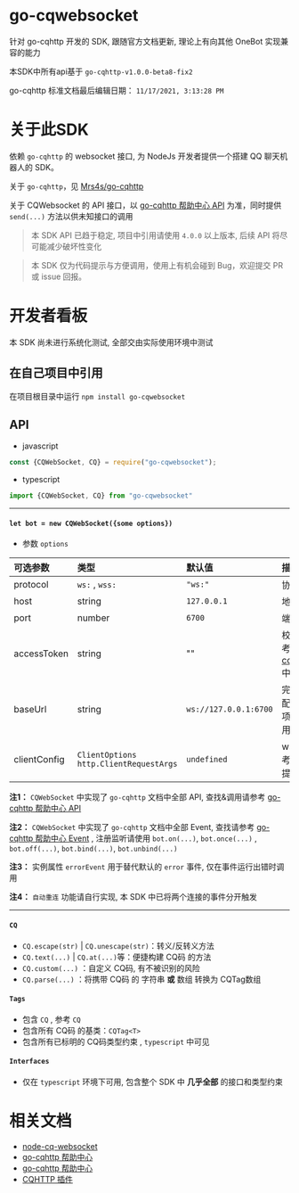 # go-cqwebsocket

针对 go-cqhttp 开发的 SDK, 跟随官方文档更新, 理论上有向其他 OneBot 实现兼容的能力

本SDK中所有api基于 `go-cqhttp-v1.0.0-beta8-fix2`

go-cqhttp 标准文档最后编辑日期： `11/17/2021, 3:13:28 PM`

# 关于此SDK

依赖 `go-cqhttp` 的 websocket 接口, 为 NodeJs 开发者提供一个搭建 QQ 聊天机器人的 SDK。

关于 `go-cqhttp`，见 [Mrs4s/go-cqhttp](https://github.com/Mrs4s/go-cqhttp)

关于 CQWebsocket 的 API 接口，以 [go-cqhttp 帮助中心 API](https://ishkong.github.io/go-cqhttp-docs/api/) 为准，同时提供 `send(...)`
方法以供未知接口的调用

> 本 SDK API 已趋于稳定, 项目中引用请使用 `4.0.0` 以上版本, 后续 API 将尽可能减少破坏性变化

> 本 SDK 仅为代码提示与方便调用，使用上有机会碰到 Bug，欢迎提交 PR 或 issue 回报。

# 开发者看板

本 SDK 尚未进行系统化测试, 全部交由实际使用环境中测试

## 在自己项目中引用

在项目根目录中运行 `npm install go-cqwebsocket`

## API

- javascript

```javascript
const {CQWebSocket, CQ} = require("go-cqwebsocket");
```

- typescript

```typescript
import {CQWebSocket, CQ} from "go-cqwebsocket"
```

------------------------------------

#### `let bot = new CQWebSocket({some options})`

- 参数 `options`

| 可选参数         | 类型                                       | 默认值                   | 描述                                                                                            |
|:-------------|:-----------------------------------------|:----------------------|:----------------------------------------------------------------------------------------------|
| protocol     | `ws:` , `wss:`                           | `"ws:"`               | 协议                                                                                            |
| host         | string                                   | `127.0.0.1`           | 地址                                                                                            |
| port         | number                                   | `6700`                | 端口                                                                                            |
| accessToken  | string                                   | ""                    | 校验口令, 参考[config.hjson](https://ishkong.github.io/go-cqhttp-docs/guide/adminApi.html#公共参数) 中配置 |
| baseUrl      | string                                   | `ws://127.0.0.1:6700` | 完整链接, 当配置中有此项时, 优先使用                                                                          |
| clientConfig | `ClientOptions` `http.ClientRequestArgs` | `undefined`           | ws 配置, 参考 IDE 内部提示                                                                            |

**注1：** `CQWebSocket` 中实现了 `go-cqhttp` 文档中全部 API,
查找&调用请参考 [go-cqhttp 帮助中心 API](https://ishkong.github.io/go-cqhttp-docs/api/)

**注2：** `CQWebSocket` 中实现了 `go-cqhttp` 文档中全部 Event,
查找请参考 [go-cqhttp 帮助中心 Event](https://ishkong.github.io/go-cqhttp-docs/event/) , 注册监听请使用 `bot.on(...)`, `bot.once(...)`
, `bot.off(...)`, `bot.bind(...)`, `bot.unbind(...)`

**注3：** 实例属性 `errorEvent` 用于替代默认的 `error` 事件, 仅在事件运行出错时调用

**注4：** `自动重连` 功能请自行实现, 本 SDK 中已将两个连接的事件分开触发

------------------------------------

#### `CQ`

- `CQ.escape(str)` | `CQ.unescape(str)`：转义/反转义方法
- `CQ.text(...)` | `CQ.at(...)`等：便捷构建 CQ码 的方法
- `CQ.custom(...)` ：自定义 CQ码, 有不被识别的风险
- `CQ.parse(...)` ：将携带 CQ码 的 字符串 **或** 数组 转换为 CQTag数组

#### `Tags`

- 包含 `CQ` , 参考 `CQ`
- 包含所有 CQ码 的基类：`CQTag<T>`
- 包含所有已标明的 CQ码类型约束 , `typescript` 中可见

#### `Interfaces`

- 仅在 `typescript` 环境下可用, 包含整个 SDK 中 **几乎全部** 的接口和类型约束

# 相关文档

- [node-cq-websocket](https://github.com/momocow/node-cq-websocket/blob/master/README.md)
- [go-cqhttp 帮助中心](https://ishkong.github.io/go-cqhttp-docs/)
- [go-cqhttp 帮助中心](https://docs.go-cqhttp.org/cqcode/)
- [CQHTTP 插件](https://richardchien.gitee.io/coolq-http-api/docs/4.15/#/)
